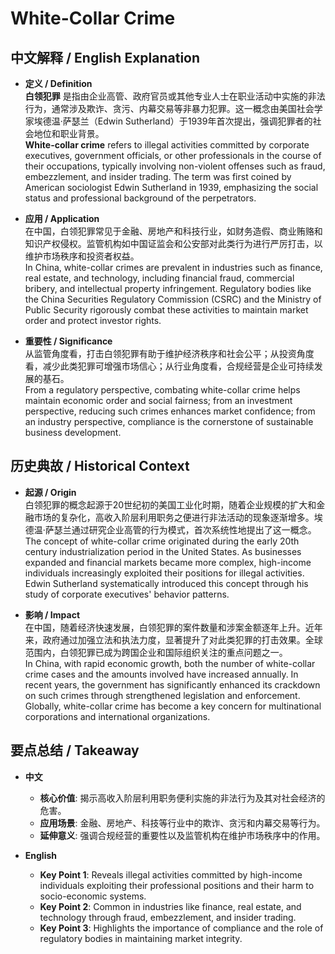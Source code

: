 # White-Collar Crime

## 中文解释 / English Explanation

* **定义 / Definition**  
  **白领犯罪** 是指由企业高管、政府官员或其他专业人士在职业活动中实施的非法行为，通常涉及欺诈、贪污、内幕交易等非暴力犯罪。这一概念由美国社会学家埃德温·萨瑟兰（Edwin Sutherland）于1939年首次提出，强调犯罪者的社会地位和职业背景。  
  **White-collar crime** refers to illegal activities committed by corporate executives, government officials, or other professionals in the course of their occupations, typically involving non-violent offenses such as fraud, embezzlement, and insider trading. The term was first coined by American sociologist Edwin Sutherland in 1939, emphasizing the social status and professional background of the perpetrators.

* **应用 / Application**  
  在中国，白领犯罪常见于金融、房地产和科技行业，如财务造假、商业贿赂和知识产权侵权。监管机构如中国证监会和公安部对此类行为进行严厉打击，以维护市场秩序和投资者权益。  
  In China, white-collar crimes are prevalent in industries such as finance, real estate, and technology, including financial fraud, commercial bribery, and intellectual property infringement. Regulatory bodies like the China Securities Regulatory Commission (CSRC) and the Ministry of Public Security rigorously combat these activities to maintain market order and protect investor rights.

* **重要性 / Significance**  
  从监管角度看，打击白领犯罪有助于维护经济秩序和社会公平；从投资角度看，减少此类犯罪可增强市场信心；从行业角度看，合规经营是企业可持续发展的基石。  
  From a regulatory perspective, combating white-collar crime helps maintain economic order and social fairness; from an investment perspective, reducing such crimes enhances market confidence; from an industry perspective, compliance is the cornerstone of sustainable business development.

## 历史典故 / Historical Context

* **起源 / Origin**  
  白领犯罪的概念起源于20世纪初的美国工业化时期，随着企业规模的扩大和金融市场的复杂化，高收入阶层利用职务之便进行非法活动的现象逐渐增多。埃德温·萨瑟兰通过研究企业高管的行为模式，首次系统性地提出了这一概念。  
  The concept of white-collar crime originated during the early 20th century industrialization period in the United States. As businesses expanded and financial markets became more complex, high-income individuals increasingly exploited their positions for illegal activities. Edwin Sutherland systematically introduced this concept through his study of corporate executives' behavior patterns.

* **影响 / Impact**  
  在中国，随着经济快速发展，白领犯罪的案件数量和涉案金额逐年上升。近年来，政府通过加强立法和执法力度，显著提升了对此类犯罪的打击效果。全球范围内，白领犯罪已成为跨国企业和国际组织关注的重点问题之一。  
  In China, with rapid economic growth, both the number of white-collar crime cases and the amounts involved have increased annually. In recent years, the government has significantly enhanced its crackdown on such crimes through strengthened legislation and enforcement. Globally, white-collar crime has become a key concern for multinational corporations and international organizations.

## 要点总结 / Takeaway

* **中文**  
  - **核心价值**: 揭示高收入阶层利用职务便利实施的非法行为及其对社会经济的危害。  
  - **应用场景**: 金融、房地产、科技等行业中的欺诈、贪污和内幕交易等行为。  
  - **延伸意义**: 强调合规经营的重要性以及监管机构在维护市场秩序中的作用。

* **English**  
  - **Key Point 1**: Reveals illegal activities committed by high-income individuals exploiting their professional positions and their harm to socio-economic systems.  
  - **Key Point 2**: Common in industries like finance, real estate, and technology through fraud, embezzlement, and insider trading.  
  - **Key Point 3**: Highlights the importance of compliance and the role of regulatory bodies in maintaining market integrity.